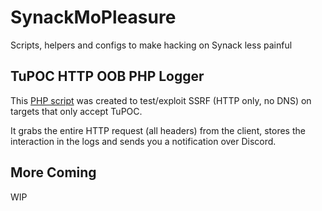 # SynackMoPleasure
Scripts, helpers and configs to make hacking on Synack less painful

  
## TuPOC HTTP OOB PHP Logger
This [PHP script](https://github.com/gosirys/SynackMoPleasure/blob/main/tupoc_oob_phplogger.php) was created to test/exploit SSRF (HTTP only, no DNS) on targets that only accept TuPOC.

It grabs the entire HTTP request (all headers) from the client, stores the interaction in the logs and sends you a notification over Discord.

## More Coming
WIP
